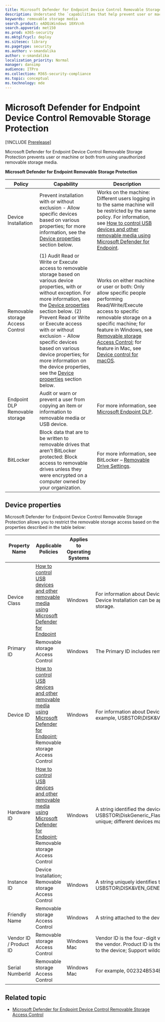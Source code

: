 ```yaml
---
title: Microsoft Defender for Endpoint Device Control Removable Storage Protection
description: Understand the `capabilities that help prevent user or machine or both from using unauthorized removable storage media
keywords: removable storage media
search.product: eADQiWindows 10XVcnh
search.appverid: met150
ms.prod: m365-security
ms.mktglfcycl: deploy
ms.sitesec: library
ms.pagetype: security
ms.author: v-smandalika
author: v-smandalika
localization_priority: Normal
manager: dansimp
audience: ITPro
ms.collection: M365-security-compliance
ms.topic: conceptual
ms.technology: mde
---
```


# Microsoft Defender for Endpoint Device Control Removable Storage Protection

[!INCLUDE [Prerelease](../includes/prerelease.md)]

Microsoft Defender for Endpoint Device Control Removable Storage Protection prevents user or machine or both from using unauthorized removable storage media.

**Microsoft Defender for Endpoint Removable Storage Protection**


|Policy  |Capability |Description  |
|---------|---------|---------|
|Device Installation    |  Prevent installation with or without exclusion - Allow specific devices based on various properties; for more information, see the [Device properties](#device-properties) section below.        |    Works on the machine: Different users logging in to the same machine will be restricted by the same policy. For information, see [How to control USB devices and other removable media using Microsoft Defender for Endpoint](control-usb-devices-using-intune.md).     |
|Removable storage Access Control      | (1) Audit Read or Write or Execute access to removable storage based on various device properties, with or without exception. For more information, see the [Device properties](#device-properties) section below. (2) Prevent Read or Write or Execute access with or without exclusion - Allow specific devices based on various device properties; for more information on the device properties, see the [Device properties](#device-properties) section below.     |     Works on either machine or user or both: Only allow specific people performing Read/Write/Execute access to specific removable storage on a specific machine; for feature in Windows, see [Removable storage Access Control](https://microsoft.sharepoint.com/:w:/t/windowsdefender/EeLYeS89dE5IisL99ZSNoU8BCTVD75GDw86OieDQBq3lmQ?e=EdpnQr); for feature in Mac, see [Device control for macOS](mac-device-control-overview.md).     |
|Endpoint DLP Removable storage      |    Audit or warn or prevent a user from copying an item or information to removable media or USB device.     |  For more information, see [Microsoft Endpoint DLP](/compliance/endpoint-dlp-learn-about).       |
|BitLocker    |     Block data that are to be written to removable drives that aren't BitLocker protected: Block access to removable drives unless they were encrypted on a computer owned by your organization.    |   For more information, see BitLocker – [Removable Drive Settings](/mem/intune/protect/endpoint-security-disk-encryption-profile-settings#bitlocker---removable-drive-settings).      |

## Device properties

Microsoft Defender for Endpoint Device Control Removable Storage Protection allows you to restrict the removable storage access based on the properties described in the table below:


|Property Name  |Applicable Policies  |Applies to Operating Systems  |Description  |
|---------|---------|---------|---------|
|Device Class    |     [How to control USB devices and other removable media using Microsoft Defender for Endpoint](control-usb-devices-using-intune.md)     |   Windows      |  For information about Device ID formats, see [device setup class](/windows-hardware/drivers/install/system-defined-device-setup-classes-available-to-vendors). **Note**: Device Installation can be applied to any devices, not only Removable storage.       |
|Primary ID   |     Removable storage Access Control    |   Windows      |      The Primary ID includes removable storage and CD/DVD.   |
|Device ID     |  [How to control USB devices and other removable media using Microsoft Defender for Endpoint](control-usb-devices-using-intune.md); Removable storage Access Control       |      Windows   |    For information about Device ID formats, see [Standard USB Identifiers](/windows-hardware/drivers/install/standard-usb-identifiers), for example, USBSTOR\DISK&VEN_GENERIC&PROD_FLASH_DISK&REV_8.07      |
|Hardware ID     |     [How to control USB devices and other removable media using Microsoft Defender for Endpoint](control-usb-devices-using-intune.md); Removable storage Access Control    |     Windows    |    A string identified the device in the system, for example, USBSTOR\DiskGeneric_Flash_Disk______8.07; **Note**: Hardware ID is not unique; different devices may share same value.|
|Instance ID    | Device Installation; Removable storage Access Control     |     Windows    |   A string uniquely identifies the device in the system, for example, USBSTOR\DISK&VEN_GENERIC&PROD_FLASH_DISK&REV_8.07\8735B611&0      |
|Friendly Name     |     Removable storage Access Control    |   Windows      |    A string attached to the device, for example, Generic Flash Disk USB Device     |
|Vendor ID / Product ID     |  Removable storage Access Control       |   Windows Mac      |     Vendor ID is the four-digit vendor code that the USB committee assigns to the vendor. Product ID is the four-digit product code that the vendor assigns to the device; Support wildcard.    |
|Serial NumberId     |     Removable storage Access Control    |      Windows Mac   |     For example, <SerialNumberId>002324B534BCB431B000058A</SerialNumberId>    |

## Related topic

- [Microsoft Defender for Endpoint Device Control Removable Storage Access Control](device-control-removable-storage-access-control.md)
